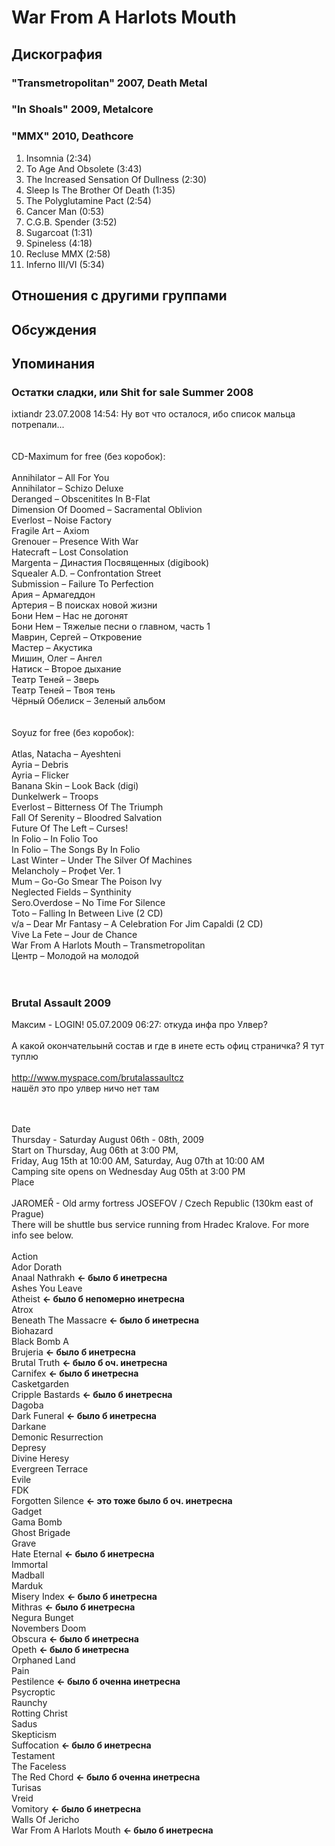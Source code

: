 # War From A Harlots Mouth



## Дискография

### "Transmetropolitan" 2007, Death Metal



### "In Shoals" 2009, Metalcore



### "MMX" 2010, Deathcore

01. Insomnia (2:34)
02. To Age And Obsolete (3:43)
03. The Increased Sensation Of Dullness (2:30)
04. Sleep Is The Brother Of Death (1:35)
05. The Polyglutamine Pact (2:54)
06. Cancer Man (0:53)
07. C.G.B. Spender (3:52)
08. Sugarcoat (1:31)
09. Spineless (4:18)
10. Recluse MMX (2:58)
11. Inferno III/VI (5:34)


## Отношения с другими группами


## Обсуждения


## Упоминания

### Остатки сладки, или Shit for sale Summer 2008

ixtiandr 23.07.2008 14:54:
Ну вот что осталося, ибо список мальца потрепали...<BR><BR><BR>CD-Maximum for free (без коробок):<BR><BR>Annihilator – All For You<BR>Annihilator – Schizo Deluxe<BR>Deranged – Obscenitites In B-Flat<BR>Dimension Of Doomed – Sacramental Oblivion<BR>Everlost – Noise Factory<BR>Fragile Art – Axiom<BR>Grenouer – Presence With War<BR>Hatecraft – Lost Consolation<BR>Margenta – Династия Посвященных (digibook)<BR>Squealer A.D. – Confrontation Street<BR>Submission – Failure To Perfection<BR>Ария – Армагеддон<BR>Артерия – В поисках новой жизни<BR>Бони Нем – Нас не догонят<BR>Бони Нем – Тяжелые песни о главном, часть 1<BR>Маврин, Сергей – Откровение<BR>Мастер – Акустика<BR>Мишин, Олег – Ангел<BR>Натиск – Второе дыхание<BR>Театр Теней – Зверь<BR>Театр Теней – Твоя тень<BR>Чёрный Обелиск – Зеленый альбом<BR><BR><BR>Soyuz for free (без коробок):<BR><BR>Atlas, Natacha – Ayeshteni<BR>Ayria – Debris<BR>Ayria – Flicker<BR>Banana Skin – Look Back (digi)<BR>Dunkelwerk – Troops<BR>Everlost – Bitterness Of The Triumph<BR>Fall Of Serenity – Bloodred Salvation<BR>Future Of The Left – Curses!<BR>In Folio – In Folio Too<BR>In Folio – The Songs By In Folio<BR>Last Winter – Under The Silver Of Machines<BR>Melancholy – Proфet Ver. 1<BR>Mum – Go-Go Smear The Poison Ivy<BR>Neglected Fields – Synthinity<BR>Sero.Overdose – No Time For Silence<BR>Toto – Falling In Between Live (2 CD)<BR>v/a – Dear Mr Fantasy – A Celebration For Jim Capaldi (2 CD)<BR>Vive La Fete – Jour de Chance<BR>War From A Harlots Mouth – Transmetropolitan<BR>Центр – Молодой на молодой<BR><BR><BR>

### Brutal Assault 2009

Максим - LOGIN! 05.07.2009 06:27:
откуда инфа про Улвер?<BR><BR>А какой окончательынй состав и где в инете есть офиц страничка? Я тут туплю<BR><BR><A HREF="http://www.myspace.com/brutalassaultcz" TARGET="_blank">http://www.myspace.com/brutalassaultcz</A><BR>нашёл это про улвер ничо нет там<BR><BR><BR><DIV CLASS="quote">Date<BR>Thursday - Saturday August 06th - 08th, 2009 <BR>Start on Thursday, Aug 06th at 3:00 PM, <BR>Friday, Aug 15th at 10:00 AM, Saturday, Aug 07th at 10:00 AM <BR>Camping site opens on Wednesday Aug 05th at 3:00 PM <BR>Place<BR><BR>JAROME&#344; - Old army fortress JOSEFOV / Czech Republic (130km east of Prague) <BR>There will be shuttle bus service running from Hradec Kralove. For more info see below.<BR><BR>Action <BR>Ador Dorath <BR>Anaal Nathrakh <B>&lt;- было б инетресна</B><BR>Ashes You Leave <BR>Atheist <B>&lt;- было б непомерно инетресна</B><BR>Atrox <BR>Beneath The Massacre <B>&lt;- было б инетресна</B><BR>Biohazard <BR>Black Bomb A <BR>Brujeria <B>&lt;- было б инетресна</B><BR>Brutal Truth <B>&lt;- было б оч. инетресна</B><BR>Carnifex <B>&lt;- было б инетресна</B><BR>Casketgarden <BR>Cripple Bastards <B>&lt;- было б инетресна</B><BR>Dagoba <BR>Dark Funeral <B>&lt;- было б инетресна</B><BR>Darkane <BR>Demonic Resurrection <BR>Depresy <BR>Divine Heresy <BR>Evergreen Terrace <BR>Evile <BR>FDK <BR>Forgotten Silence <B>&lt;- это тоже было б оч. инетресна</B><BR>Gadget <BR>Gama Bomb <BR>Ghost Brigade <BR>Grave <BR>Hate Eternal <B>&lt;- было б инетресна</B><BR>Immortal <BR>Madball <BR>Marduk <BR>Misery Index <B>&lt;- было б инетресна</B><BR>Mithras <B>&lt;- было б инетресна</B><BR>Negura Bunget <BR>Novembers Doom <BR>Obscura <B>&lt;- было б инетресна</B><BR>Opeth <B>&lt;- было б инетресна</B><BR>Orphaned Land <BR>Pain <BR>Pestilence <B>&lt;- было б оченна инетресна</B><BR>Psycroptic <BR>Raunchy <BR>Rotting Christ <BR>Sadus <BR>Skepticism <BR>Suffocation <B>&lt;- было б инетресна</B><BR>Testament <BR>The Faceless <BR>The Red Chord <B>&lt;- было б оченна инетресна</B><BR>Turisas <BR>Vreid <BR>Vomitory <B>&lt;- было б инетресна</B><BR>Walls Of Jericho <BR>War From A Harlots Mouth <B>&lt;- было б инетресна</B><BR></DIV>

